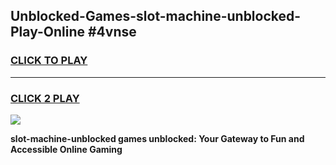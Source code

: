 
## Unblocked-Games-slot-machine-unblocked-Play-Online #4vnse
<h3>
<a href="https://news.freeplayer.one?title=slot-machine-unblocked&ref=3">CLICK TO PLAY</a></h3>
<hr>

<h3>
<a href="https://news.freeplayer.one?title=slot-machine-unblocked&ref=3">CLICK 2 PLAY</a>
  
</h3>

<a href="https://news.freeplayer.one?title=slot-machine-unblocked&ref=3"><img src="https://clearcache.store/games.png"></a>


**slot-machine-unblocked games unblocked: Your Gateway to Fun and Accessible Online Gaming**
